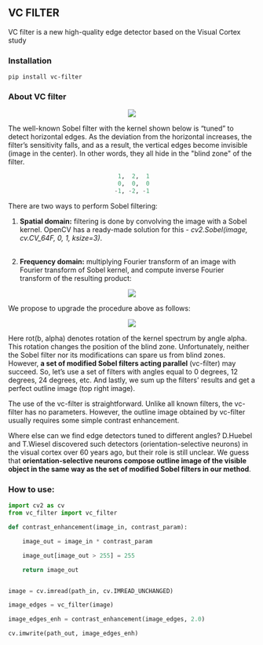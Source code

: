 ## VC FILTER
VC filter is a new high-quality edge detector based on the Visual Cortex study

### Installation
```
pip install vc-filter
```
### About VC filter

<p align="center"><img src="https://boriskravtsov.com/pypi/hello_demo.png"/>

The well-known Sobel filter with the kernel shown below is “tuned” to detect horizontal edges. 
As the deviation from the horizontal increases, the filter’s sensitivity falls, and as a result, 
the vertical edges become invisible (image in the center). In other words, they all hide in the 
"blind zone" of the filter.
<div align="center">

```Python
 1,  2,  1
 0,  0,  0
-1, -2, -1
```
</div>

There are two ways to perform Sobel filtering:

1. **Spatial domain:** filtering is done by convolving the image with a Sobel kernel.
OpenCV has a ready-made solution for this - *cv2.Sobel(image, cv.CV_64F, 0, 1, ksize=3)*.<br><br>

2. **Frequency domain:** multiplying Fourier transform of an image with Fourier transform of Sobel kernel, 
and compute inverse Fourier transform of the resulting product:

<p align="center"><img src="https://boriskravtsov.com/pypi/pipeline_1.png"/>

We propose to upgrade the procedure above as follows:

<p align="center"><img src="https://boriskravtsov.com/pypi/pipeline_2.png"/>

Here rot(b, alpha) denotes rotation of the kernel spectrum by angle alpha. 
This rotation changes the position of the blind zone. Unfortunately, neither the Sobel filter 
nor its modifications can spare us from blind zones. However, **a set of modified Sobel filters 
acting parallel** (vc-filter) may succeed. So, let’s use a set of filters with angles equal 
to 0 degrees, 12 degrees, 24 degrees, etc. And lastly, we sum up the filters' results and get 
a perfect outline image (top right image).

The use of the vc-filter is straightforward. Unlike all known filters, the vc-filter has no parameters. 
However, the outline image obtained by vc-filter usually requires some simple contrast enhancement.

Where else can we find edge detectors tuned to different angles? D.Huebel and T.Wiesel discovered such 
detectors (orientation-selective neurons) in the visual cortex over 60 years ago, but their role 
is still unclear. We guess that **orientation-selective neurons compose outline image of 
the visible object in the same way as the set of modified Sobel filters in our method**.

### How to use:
```Python
import cv2 as cv
from vc_filter import vc_filter

def contrast_enhancement(image_in, contrast_param):

    image_out = image_in * contrast_param

    image_out[image_out > 255] = 255

    return image_out


image = cv.imread(path_in, cv.IMREAD_UNCHANGED)

image_edges = vc_filter(image)

image_edges_enh = contrast_enhancement(image_edges, 2.0)

cv.imwrite(path_out, image_edges_enh)
```
